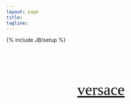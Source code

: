 ```yaml
---
layout: page
title: 
tagline: 
---
```

{% include JB/setup %}

<a href="/versace" style="text-align: center; display: block; margin: 100px 0 0; font-family: 'Times New Roman', serif; font-size: 3.0em; color: #000 !important; text-decoration: underline;">versace</a>
